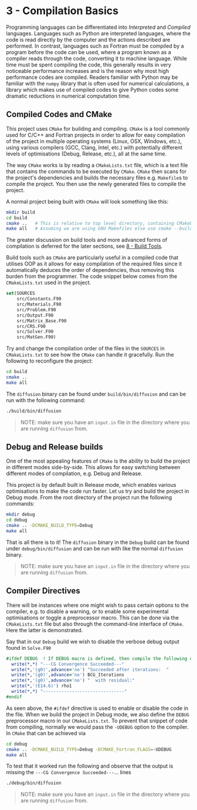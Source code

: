 # 3 - Compilation Basics

Programming languages can be differentiated into _Interpreted_ and _Compiled_ languages. Languages such as Python are interpreted languages, where the code is read directly by the computer and the actions described are performed. In contrast, languages such as Fortran must be compiled by a program before the code can be used, where a program known as a compiler reads through the code, converting it to machine language. While time must be spent compiling the code, this generally results in very noticeable performance increases and is the reason why most high performance codes are compiled. Readers familiar with Python may be familiar with the `numpy` library that is often used for numerical calculations, a library which makes use of compiled codes to give Python codes some dramatic reductions in numerical computation time.

## Compiled Codes and CMake

This project uses `CMake` for building and compiling.
`CMake` is a tool commonly used for C/C++ and Fortran projects
in order to allow for easy compilation of the project in multiple operating systems (Linux, OSX, Windows, etc.),
using various compilers (GCC, Clang, Intel, etc.) with potentially different levels of optimisations (Debug, Release, etc.), all at the same time.

The way `CMake` works is by reading a `CMakeLists.txt` file, which is a text file that contains the commands to be executed by `CMake`. `CMake` then scans for the project's dependencies and builds the
necessary files e.g. `Makefile`s to compile the project. You then use the newly generated files to compile the project.

A normal project being built with `CMake` will look something like this:

```bash
mkdir build
cd build
cmake ..   # This is relative to top level directory, containing CMakeLists.txt
make all   # Assuming we are using GNU Makefiles else use cmake --build .
```

The greater discussion on build tools and more advanced forms of compilation
is deferred for the later sections, see [8 - Build Tools](8-build-tools.md).

Build tools such as `CMake` are particularly useful in a compiled code that utilises OOP as it allows for easy compilation of the required files since it automatically deduces the order of dependencies, thus removing this burden from the programmer.
The code snippet below comes from the `CMakeLists.txt` used in the project.

```cmake
set(SOURCES
    src/Constants.F90
    src/Materials.F90
    src/Problem.F90
    src/Output.F90
    src/Matrix_Base.F90
    src/CRS.F90
    src/Solver.F90
    src/MatGen.F90)
```

Try and change the compilation order of the files in the `SOURCES` in `CMakeLists.txt`
to see how the `CMake` can handle it gracefully. Run the following to reconfigure the project:

```bash
cd build
cmake ..
make all
```

The `diffusion` binary can be found under `build/bin/diffusion` and can be run with the following command:

```bash
./build/bin/diffusion
```

> NOTE: make sure you have an `input.in` file in the directory where you are running `diffusion` from.

## Debug and Release builds

One of the most appealing features of `CMake` is the ability to build the project in different modes
side-by-side. This allows for easy switching between different modes of compilation, e.g. Debug and Release.

This project is by default built in Release mode, which enables various optimisations to make the code run faster.
Let us try and build the project in Debug mode. From the root directory of the project run the following commands:

```bash
mkdir debug
cd debug
cmake .. -DCMAKE_BUILD_TYPE=Debug
make all
```

That is all there is to it! The `diffusion` binary in the `Debug` build can be found under `debug/bin/diffusion` and can be run with like the normal `diffusion` binary.

> NOTE: make sure you have an `input.in` file in the directory where you are running `diffusion` from.

## Compiler Directives

There will be instances where one might wish to pass certain options to the compiler, e.g. to disable a warning, or to enable
some experimental optimisations or toggle a preprocessor macro. This can be done via the `CMakeLists.txt` file but also
through the command-line interface of `CMake`. Here the latter is demonstrated.

Say that in our `Debug` build we wish to disable the verbose debug output found in `Solve.F90`

```fortran
#ifdef DEBUG  ! If DEBUG macro is defined, then compile the following code
  write(*,*) "---CG Convergence Succeeded---"
  write(*,'(g0)',advance='no') "Succeeded after iterations:  "
  write(*,'(g0)',advance='no') BCG_Iterations
  write(*,'(g0)',advance='no') "  with residual:"
  write(*,'(E14.6)') rho1
  write(*,*) "-------------------------------"
#endif
```

As seen above, the `#ifdef` directive is used to enable or disable the code in the file.
When we build the project in Debug mode, we also define the `DEBUG` preprocessor macro in our `CMakeLists.txt`.
To prevent that snippet of code from compiling, normally we would pass the `-UDEBUG` option to the compiler.
In `CMake` that can be achieved via

```bash
cd debug
cmake .. -DCMAKE_BUILD_TYPE=Debug -DCMAKE_Fortran_FLAGS=-UDEBUG
make all
```

To test that it worked run the following and observe that the output is missing the
`---CG Convergence Succeeded---`... lines

```bash
./debug/bin/diffusion
```

> NOTE: make sure you have an `input.in` file in the directory where you are running `diffusion` from.
